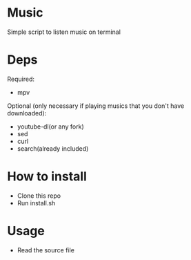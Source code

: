 # Music
Simple script to listen music on terminal

# Deps
Required:
* mpv

Optional (only necessary if playing musics that you don't have downloaded):
* youtube-dl(or any fork)
* sed 
* curl 
* search(already included)

# How to install
* Clone this repo
* Run install.sh

# Usage
* Read the source file
